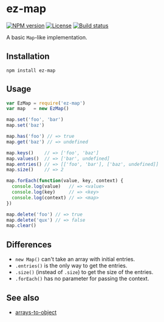 # ez-map

[![NPM version][npm-img]][npm-url]
[![License][license-img]][license-url]
[![Build status][travis-img]][travis-url]

A basic `Map`-like implementation.

## Installation

```
npm install ez-map
```

## Usage

``` javascript
var EzMap = require('ez-map')
var map   = new EzMap()

map.set('foo', 'bar')
map.set('baz')

map.has('foo') // => true
map.get('baz') // => undefined

map.keys()    // => ['foo', 'baz']
map.values()  // => ['bar', undefined]
map.entries() // => [['foo', 'bar'], ['baz', undefined]]
map.size()    // => 2

map.forEach(function(value, key, context) {
  console.log(value)   // => <value>
  console.log(key)     // => <key>
  console.log(context) // => <map>
})

map.delete('foo') // => true
map.delete('qux') // => false
map.clear()
```

## Differences

- `new Map()` can't take an array with initial entries.
- `.entries()` is the only way to get the entries.
- `.size()` (instead of `.size`) to get the size of the entries.
- `.forEach()` has no parameter for passing the context.

## See also

- [arrays-to-object](https://github.com/gummesson/arrays-to-object)

[npm-img]: https://img.shields.io/npm/v/ez-map.svg?style=flat-square
[npm-url]: https://npmjs.org/package/ez-map
[license-img]: http://img.shields.io/npm/l/ez-map.svg?style=flat-square
[license-url]: LICENSE
[travis-img]: https://img.shields.io/travis/gummesson/ez-map.svg?style=flat-square
[travis-url]: https://travis-ci.org/gummesson/ez-map
